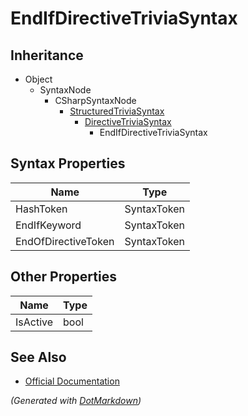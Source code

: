 # EndIfDirectiveTriviaSyntax

## Inheritance

* Object
  * SyntaxNode
    * CSharpSyntaxNode
      * [StructuredTriviaSyntax](StructuredTriviaSyntax.md)
        * [DirectiveTriviaSyntax](DirectiveTriviaSyntax.md)
          * EndIfDirectiveTriviaSyntax

## Syntax Properties

| Name                | Type        |
| ------------------- | ----------- |
| HashToken           | SyntaxToken |
| EndIfKeyword        | SyntaxToken |
| EndOfDirectiveToken | SyntaxToken |

## Other Properties

| Name     | Type |
| -------- | ---- |
| IsActive | bool |

## See Also

* [Official Documentation](https://docs.microsoft.com/en-us/dotnet/api/microsoft.codeanalysis.csharp.syntax.endifdirectivetriviasyntax)


*\(Generated with [DotMarkdown](http://github.com/JosefPihrt/DotMarkdown)\)*